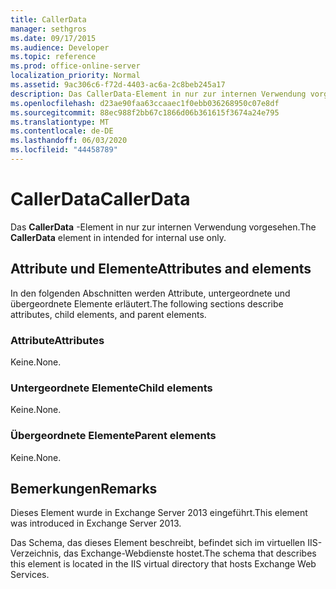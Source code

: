 ```yaml
---
title: CallerData
manager: sethgros
ms.date: 09/17/2015
ms.audience: Developer
ms.topic: reference
ms.prod: office-online-server
localization_priority: Normal
ms.assetid: 9ac306c6-f72d-4403-ac6a-2c8beb245a17
description: Das CallerData-Element in nur zur internen Verwendung vorgesehen.
ms.openlocfilehash: d23ae90faa63ccaaec1f0ebb036268950c07e8df
ms.sourcegitcommit: 88ec988f2bb67c1866d06b361615f3674a24e795
ms.translationtype: MT
ms.contentlocale: de-DE
ms.lasthandoff: 06/03/2020
ms.locfileid: "44458789"
---
```

# <a name="callerdata"></a><span data-ttu-id="d55db-103">CallerData</span><span class="sxs-lookup"><span data-stu-id="d55db-103">CallerData</span></span>

<span data-ttu-id="d55db-104">Das **CallerData** -Element in nur zur internen Verwendung vorgesehen.</span><span class="sxs-lookup"><span data-stu-id="d55db-104">The **CallerData** element in intended for internal use only.</span></span> 

## <a name="attributes-and-elements"></a><span data-ttu-id="d55db-105">Attribute und Elemente</span><span class="sxs-lookup"><span data-stu-id="d55db-105">Attributes and elements</span></span>

<span data-ttu-id="d55db-106">In den folgenden Abschnitten werden Attribute, untergeordnete und übergeordnete Elemente erläutert.</span><span class="sxs-lookup"><span data-stu-id="d55db-106">The following sections describe attributes, child elements, and parent elements.</span></span>
  
### <a name="attributes"></a><span data-ttu-id="d55db-107">Attribute</span><span class="sxs-lookup"><span data-stu-id="d55db-107">Attributes</span></span>

<span data-ttu-id="d55db-108">Keine.</span><span class="sxs-lookup"><span data-stu-id="d55db-108">None.</span></span>
  
### <a name="child-elements"></a><span data-ttu-id="d55db-109">Untergeordnete Elemente</span><span class="sxs-lookup"><span data-stu-id="d55db-109">Child elements</span></span>

<span data-ttu-id="d55db-110">Keine.</span><span class="sxs-lookup"><span data-stu-id="d55db-110">None.</span></span>
  
### <a name="parent-elements"></a><span data-ttu-id="d55db-111">Übergeordnete Elemente</span><span class="sxs-lookup"><span data-stu-id="d55db-111">Parent elements</span></span>

<span data-ttu-id="d55db-112">Keine.</span><span class="sxs-lookup"><span data-stu-id="d55db-112">None.</span></span>
  
## <a name="remarks"></a><span data-ttu-id="d55db-113">Bemerkungen</span><span class="sxs-lookup"><span data-stu-id="d55db-113">Remarks</span></span>

<span data-ttu-id="d55db-114">Dieses Element wurde in Exchange Server 2013 eingeführt.</span><span class="sxs-lookup"><span data-stu-id="d55db-114">This element was introduced in Exchange Server 2013.</span></span>
  
<span data-ttu-id="d55db-115">Das Schema, das dieses Element beschreibt, befindet sich im virtuellen IIS-Verzeichnis, das Exchange-Webdienste hostet.</span><span class="sxs-lookup"><span data-stu-id="d55db-115">The schema that describes this element is located in the IIS virtual directory that hosts Exchange Web Services.</span></span>
  

